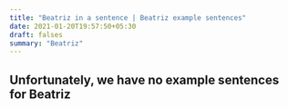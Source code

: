 ```yaml
---
title: "Beatriz in a sentence | Beatriz example sentences"
date: 2021-01-20T19:57:50+05:30
draft: falses
summary: "Beatriz"
---
```

## Unfortunately, we have no example sentences for Beatriz                 
